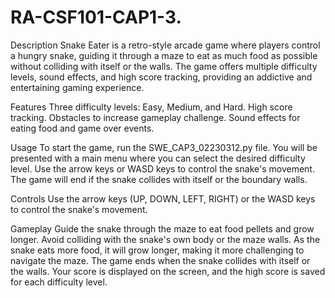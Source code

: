 # RA-CSF101-CAP1-3.
Description
Snake Eater is a retro-style arcade game where players control a hungry snake, guiding it through a maze to eat as much food as possible without colliding with itself or the walls. The game offers multiple difficulty levels, sound effects, and high score tracking, providing an addictive and entertaining gaming experience.

Features
Three difficulty levels: Easy, Medium, and Hard.
High score tracking.
Obstacles to increase gameplay challenge.
Sound effects for eating food and game over events.

Usage
To start the game, run the SWE_CAP3_02230312.py file. You will be presented with a main menu where you can select the desired difficulty level. Use the arrow keys or WASD keys to control the snake's movement. The game will end if the snake collides with itself or the boundary walls.

Controls
Use the arrow keys (UP, DOWN, LEFT, RIGHT) or the WASD keys to control the snake's movement.

Gameplay
Guide the snake through the maze to eat food pellets and grow longer.
Avoid colliding with the snake's own body or the maze walls.
As the snake eats more food, it will grow longer, making it more challenging to navigate the maze.
The game ends when the snake collides with itself or the walls.
Your score is displayed on the screen, and the high score is saved for each difficulty level.
